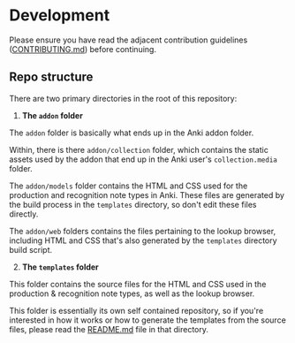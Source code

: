 # Development

Please ensure you have read the adjacent contribution guidelines ([CONTRIBUTING.md](CONTRIBUTING.md)) before continuing.

## Repo structure

There are two primary directories in the root of this repository:

1. **The `addon` folder**

The `addon` folder is basically what ends up in the Anki addon folder.

Within, there is there `addon/collection` folder, which contains the static assets used by the addon that end up in the Anki user's `collection.media` folder.

The `addon/models` folder contains the HTML and CSS used for the production and recognition note types in Anki. These files are generated by the build process in the `templates` directory, so don't edit these files directly.

The `addon/web` folders contains the files pertaining to the lookup browser, including HTML and CSS that's also generated by the `templates` directory build script.

2. **The `templates` folder**

This folder contains the source files for the HTML and CSS used in the production & recognition note types, as well as the lookup browser.

This folder is essentially its own self contained repository, so if you're interested in how it works or how to generate the templates from the source files, please read the [README.md](../templates/README.md) file in that directory.